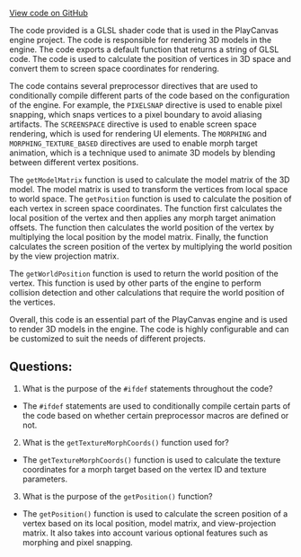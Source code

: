 [View code on GitHub](https://github.com/playcanvas/engine/src/scene/shader-lib/chunks/common/vert/transform.js)

The code provided is a GLSL shader code that is used in the PlayCanvas engine project. The code is responsible for rendering 3D models in the engine. The code exports a default function that returns a string of GLSL code. The code is used to calculate the position of vertices in 3D space and convert them to screen space coordinates for rendering.

The code contains several preprocessor directives that are used to conditionally compile different parts of the code based on the configuration of the engine. For example, the `PIXELSNAP` directive is used to enable pixel snapping, which snaps vertices to a pixel boundary to avoid aliasing artifacts. The `SCREENSPACE` directive is used to enable screen space rendering, which is used for rendering UI elements. The `MORPHING` and `MORPHING_TEXTURE_BASED` directives are used to enable morph target animation, which is a technique used to animate 3D models by blending between different vertex positions.

The `getModelMatrix` function is used to calculate the model matrix of the 3D model. The model matrix is used to transform the vertices from local space to world space. The `getPosition` function is used to calculate the position of each vertex in screen space coordinates. The function first calculates the local position of the vertex and then applies any morph target animation offsets. The function then calculates the world position of the vertex by multiplying the local position by the model matrix. Finally, the function calculates the screen position of the vertex by multiplying the world position by the view projection matrix.

The `getWorldPosition` function is used to return the world position of the vertex. This function is used by other parts of the engine to perform collision detection and other calculations that require the world position of the vertices.

Overall, this code is an essential part of the PlayCanvas engine and is used to render 3D models in the engine. The code is highly configurable and can be customized to suit the needs of different projects.
## Questions: 
 1. What is the purpose of the `#ifdef` statements throughout the code?
- The `#ifdef` statements are used to conditionally compile certain parts of the code based on whether certain preprocessor macros are defined or not.

2. What is the `getTextureMorphCoords()` function used for?
- The `getTextureMorphCoords()` function is used to calculate the texture coordinates for a morph target based on the vertex ID and texture parameters.

3. What is the purpose of the `getPosition()` function?
- The `getPosition()` function is used to calculate the screen position of a vertex based on its local position, model matrix, and view-projection matrix. It also takes into account various optional features such as morphing and pixel snapping.